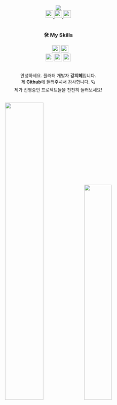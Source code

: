 


<div align="center">
  <img src="https://user-images.githubusercontent.com/47681139/205421822-7bf7ff45-81fd-40a0-91e2-1327e196c723.png">
 </div>  



<div align="center">
  <a target="_blank" href="https://medium.com/@Yellowtoast" >
  <img src="https://img.shields.io/badge/Medium-000000?style=flat&logo=Medium&logoColor=FFFFFF" height="24">
</a>
  <a target="_blank" href="https://velog.io/@yellowtoast" >
<img src="https://img.shields.io/badge/Velog-00A98F?style=flat&logo=Velog&logoColor=FFFFFF", height="24">  
  </a>
  

  <img src="https://img.shields.io/badge/kjh9519@naver.com-EA4335?style=flat&logo=Minutemailer&logoColor=FFFFFF" height="24">


  
</div>
<br>

<!-- 
git 
 <img src="https://img.shields.io/badge/Git-F05032?style=flat&logo=Git&logoColor=FFFFFF" height="24"> 
 -->


<div align="center">
<h3>🛠 My Skills</h3>&nbsp;&nbsp;&nbsp;<img src="https://img.shields.io/badge/Dart-0175C2?style=flat&logo=Dart&logoColor=FFFFFF", height="24"> <img src="https://img.shields.io/badge/Flutter-02569B?style=flat&logo=Flutter&logoColor=FFFFFF" height="24">
<br>
  <img src="https://img.shields.io/badge/Riverpod-00A3FF?style=flat&logoColor=FFFFFF" height="24">  <img src="https://img.shields.io/badge/Provider-5B80B8?style=flat&logoColor=FFFFFF" height="24">  <img src="https://img.shields.io/badge/GetX-5C0EB0?style=flat&logoColor=FFFFFF" height="24">

</div>



<!-- <h4>  안녕하세요,</h4><h4> 앱 개발자 강지혜입니다.</h4><h4>  제 Github에 들러주셔서 감사합니다.</h4><h4>  진행중인 프로젝트들을 천천히 둘러보세요!</h4> -->
  <br>
<div align="center">
  
안녕하세요. 플러터 개발자 **강지혜**입니다.  
제 **Github**에 들러주셔서 감사합니다. 🪐  
제가 진행중인 프로젝트들을 천천히 둘러보세요!  
  </div>
  <br>

<div align="center">
  <img src="https://github-readme-stats.vercel.app/api?username=Yellowtoast&theme=graywhite&show_icons=true&rank_icon=github" width="49%" >
<img src="https://github-readme-stats.vercel.app/api/top-langs/?username=Yellowtoast&layout=compact" width="41.7%" >

</div>

 

<br>

<br>
